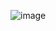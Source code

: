 ![image](https://user-images.githubusercontent.com/57319180/185107907-f818ca58-bbaa-43a1-919e-8315c3d63426.png)
